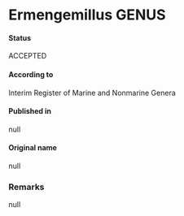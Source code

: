 Ermengemillus GENUS
=======

#### Status
ACCEPTED

#### According to
Interim Register of Marine and Nonmarine Genera

#### Published in
null

#### Original name
null

### Remarks
null